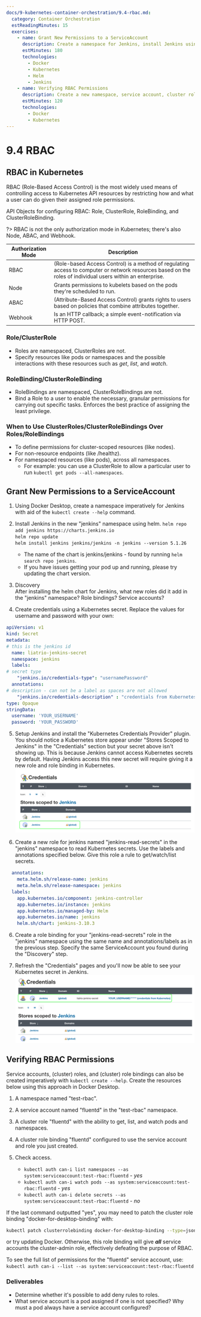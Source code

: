 ```yaml
---
docs/9-kubernetes-container-orchestration/9.4-rbac.md:
  category: Container Orchestration
  estReadingMinutes: 15
  exercises:
    - name: Grant New Permissions to a ServiceAccount
      description: Create a namespace for Jenkins, install Jenkins using helm, discover new roles, create credentials using a Kubernetes secret, and setup Jenkins.
      estMinutes: 180
      technologies:
        - Docker
        - Kubernetes
        - Helm
        - Jenkins
    - name: Verifying RBAC Permissions
      description: Create a new namespace, service account, cluster role, and cluster role binding, and verify the permissions.
      estMinutes: 120
      technologies:
        - Docker
        - Kubernetes
---
```


# 9.4 RBAC

## RBAC in Kubernetes

RBAC (Role-Based Access Control) is the most widely used means of controlling access to Kubernetes API resources by restricting how and what a user can do given their assigned role permissions.

API Objects for configuring RBAC: Role, ClusterRole, RoleBinding, and ClusterRoleBinding.

?> RBAC is not the only authorization mode in Kubernetes; there's also Node, ABAC, and Webhook.

| Authorization Mode | Description                                                                                                                                                |
|--------------------|------------------------------------------------------------------------------------------------------------------------------------------------------------|
| RBAC               | (Role-based Access Control) is a method of regulating access to computer or network resources based on the roles of individual users within an enterprise. |
| Node               | Grants permissions to kubelets based on the pods they're scheduled to run.                                                                                    |
| ABAC               | (Attribute-Based Access Control) grants rights to users based on policies that combine attributes together.                                                |
| Webhook            | Is an HTTP callback; a simple event-notification via HTTP POST.                                                                                            |

### Role/ClusterRole

- Roles are namespaced, ClusterRoles are not.
- Specify resources like pods or namespaces and the possible interactions with these resources such as *get*, *list*, and *watch*.

### RoleBinding/ClusterRoleBinding

- RoleBindings are namespaced, ClusterRoleBindings are not.
- Bind a Role to a user to enable the necessary, granular permissions for carrying out specific tasks. Enforces the best practice of assigning the least privilege.

### When to Use ClusterRoles/ClusterRoleBindings Over Roles/RoleBindings

- To define permissions for cluster-scoped resources (like nodes).
- For non-resource endpoints (like /healthz).
- For namespaced resources (like pods), across all namespaces.
  - For example: you can use a ClusterRole to allow a particular user to run `kubectl get pods --all-namespaces`.

## Grant New Permissions to a ServiceAccount

1. Using Docker Desktop, create a namespace imperatively for Jenkins with aid of the `kubectl create --help` command.

2. Install Jenkins in the new "jenkins" namespace using helm.
`helm repo add jenkins https://charts.jenkins.io`<br>
`helm repo update`<br>
`helm install jenkins jenkins/jenkins -n jenkins --version 5.1.26`
   - The name of the chart is jenkins/jenkins - found by running `helm search repo jenkins`.
   - If you have issues getting your pod up and running, please try updating the chart version.

3. Discovery<br>
After installing the helm chart for Jenkins, what new roles did it add in the "jenkins" namespace? Role bindings? Service accounts?

4. Create credentials using a Kubernetes secret. Replace the values for username and password with your own:

```yaml
apiVersion: v1
kind: Secret
metadata:
# this is the jenkins id
  name: liatrio-jenkins-secret
  namespace: jenkins
  labels:
# secret type
    "jenkins.io/credentials-type": "usernamePassword"
  annotations:
# description - can not be a label as spaces are not allowed
    "jenkins.io/credentials-description" : "credentials from Kubernetes"
type: Opaque
stringData:
  username: 'YOUR_USERNAME'
  password: 'YOUR_PASSWORD'
```

5. Setup Jenkins and install the "Kubernetes Credentials Provider" plugin. You should notice a Kubernetes store appear under "Stores Scoped to Jenkins" in the "Credentials" section but your secret above isn't showing up. This is because Jenkins cannot access Kubernetes secrets by default. Having Jenkins access this new secret will require giving it a new role and role binding in Kubernetes.
![before secrets image](img9/before-secrets-rbac.svg ':class=img-center :alt= before secrets image')

5. Create a new role for jenkins named "jenkins-read-secrets" in the "jenkins" namespace to read Kubernetes secrets. Use the labels and annotations specified below. Give this role a rule to get/watch/list secrets.

```yaml
  annotations:
    meta.helm.sh/release-name: jenkins
    meta.helm.sh/release-namespace: jenkins
  labels:
    app.kubernetes.io/component: jenkins-controller
    app.kubernetes.io/instance: jenkins
    app.kubernetes.io/managed-by: Helm
    app.kubernetes.io/name: jenkins
    helm.sh/chart: jenkins-3.10.3
```

6. Create a role binding for your "jenkins-read-secrets" role in the "jenkins" namespace using the same name and annotations/labels as in the previous step. Specify the same ServiceAccount you found during the "Discovery" step.

7. Refresh the "Credentials" pages and you'll now be able to see your Kubernetes secret in Jenkins.
![after secrets image](img9/after-secrets-rbac.svg ':class=img-center :alt= after secrets image')

## Verifying RBAC Permissions

Service accounts, (cluster) roles, and (cluster) role bindings can also be created imperatively with `kubectl create --help`. Create the resources below using this approach in Docker Desktop.

1. A namespace named "test-rbac".

2. A service account named "fluentd" in the "test-rbac" namespace.

3. A cluster role "fluentd" with the ability to get, list, and watch pods and namespaces.

4. A cluster role binding "fluentd" configured to use the service account and role you just created.

5. Check access.
    - `kubectl auth can-i list namespaces --as system:serviceaccount:test-rbac:fluentd` - *yes*
    - `kubectl auth can-i watch pods --as system:serviceaccount:test-rbac:fluentd` - *yes*
    - `kubectl auth can-i delete secrets --as system:serviceaccount:test-rbac:fluentd` - *no*

If the last command outputted "yes", you may need to patch the cluster role binding "docker-for-desktop-binding" with:<br>

```bash
kubectl patch clusterrolebinding docker-for-desktop-binding --type=json --patch $'[{"op":"replace", "path":"/subjects/0/name", "value":"system:serviceaccounts:kube-system"}]'
```

or try updating Docker. Otherwise, this role binding will give __*all*__ service accounts the cluster-admin role, effectively defeating the purpose of RBAC.

To see the full list of permissions for the "fluentd" service account, use: `kubectl auth can-i --list --as system:serviceaccount:test-rbac:fluentd`

### Deliverables

- Determine whether it's possible to add deny rules to roles.
- What service account is a pod assigned if one is not specified? Why must a pod always have a service account configured?
